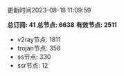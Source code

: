 更新时间2023-08-18 11:09:59

**总订阅: 41**
**总节点: 6638**
**有效节点: 2511**
- v2ray节点: 1811
- trojan节点: 358
- ss节点: 330
- ssr节点: 12
